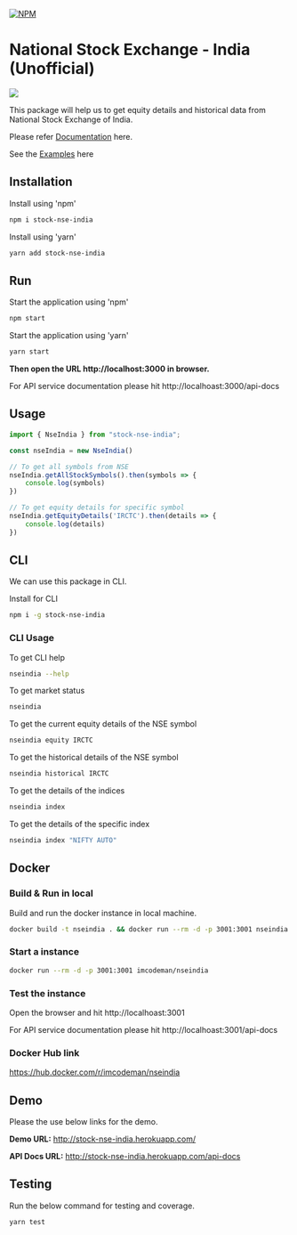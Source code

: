 [![NPM](https://nodei.co/npm/stock-nse-india.png)](https://nodei.co/npm/stock-nse-india/)

# National Stock Exchange - India (Unofficial) 
![](https://github.com/hi-imcodeman/stock-nse-india/workflows/CI/badge.svg)

This package will help us to get equity details and historical data from National Stock Exchange of India.

Please refer [Documentation](https://hi-imcodeman.github.io/stock-nse-india) here.

See the [Examples](https://github.com/hi-imcodeman/stock-nse-india/tree/master/examples) here

## Installation

Install using 'npm'

```sh
npm i stock-nse-india
```

Install using 'yarn'

```sh
yarn add stock-nse-india
```
## Run
Start the application using 'npm'

```sh
npm start
```

Start the application using 'yarn'

```sh
yarn start
```

**Then open the URL http://localhost:3000 in browser.**

For API service documentation please hit http://localhoast:3000/api-docs

## Usage
```javascript
import { NseIndia } from "stock-nse-india";

const nseIndia = new NseIndia()

// To get all symbols from NSE
nseIndia.getAllStockSymbols().then(symbols => {
    console.log(symbols)
})

// To get equity details for specific symbol
nseIndia.getEquityDetails('IRCTC').then(details => {
    console.log(details)
})
```
## CLI

We can use this package in CLI.

Install for CLI

```sh
npm i -g stock-nse-india
```

### CLI Usage

To get CLI help

```sh
nseindia --help
```

To get market status
```sh
nseindia
```

To get the current equity details of the NSE symbol
```sh
nseindia equity IRCTC
```

To get the historical details of the NSE symbol
```sh
nseindia historical IRCTC
```

To get the details of the indices
```sh
nseindia index
```

To get the details of the specific index
```sh
nseindia index "NIFTY AUTO"
```
## Docker
### Build & Run in local
Build and run the docker instance in local machine.
```sh
docker build -t nseindia . && docker run --rm -d -p 3001:3001 nseindia:latest
```
### Start a instance
```sh
docker run --rm -d -p 3001:3001 imcodeman/nseindia
```
### Test the instance
Open the browser and hit http://localhoast:3001

For API service documentation please hit http://localhoast:3001/api-docs

### Docker Hub link
https://hub.docker.com/r/imcodeman/nseindia

## Demo
Please the use below links for the demo.

**Demo URL:** http://stock-nse-india.herokuapp.com/

**API Docs URL:** http://stock-nse-india.herokuapp.com/api-docs

## Testing

Run the below command for testing and coverage.

```sh
yarn test
```